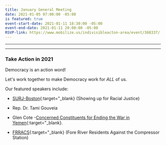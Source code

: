 ```yaml
---
title: January General Meeting
date: 2021-01-05 07:00:00 -05:00
is featured: true
event-start-date: 2021-01-11 18:30:00 -05:00
event-end-date: 2021-01-11 20:00:00 -05:00
RSVP-link: https://www.mobilize.us/indivisibleacton-area/event/368337/
---
```


---

<p id="demo">
</p>

<script>
// Set the date we're counting down to
var countDownDate = new Date("Jan 20 2021 00:00");

// Update the count down every 1 second
var x = setInterval(function() {

// Get today's date
var now = new Date();

// Find the distance between now and the count down date
var t = countDownDate - now;

// Time calculations for days
var days = Math.floor(t / (1000 * 60 * 60 * 24));
var hours = Math.floor((t%(1000 * 60 * 60 * 24))/(1000 * 60 * 60));
var minutes = Math.floor((t % (1000 * 60 * 60)) / (1000 * 60));
var seconds = Math.floor((t % (1000 * 60)) / 1000);

// Output the result in an element with id="demo"
var test1 = document.getElementById("demo");
test1.style.font = "italic bold 30px arial,serif";
test1.innerHTML = days + "d " + hours + "h " + minutes + "m " + seconds + "s left until Inauguration Day!";

// If the count down is over, write some text
if (t < 0) {
clearInterval(x);
document.getElementById("demo").innerHTML = "Inauguration Day!!!";
}
},500);
</script>

---

### Take Action in 2021

Democracy is an action word!

Let's work together to make Democracy work for *ALL* of us.

Our featured speakers include:

* [SURJ-Boston](https://www.surjboston.org){:target="_blank} (Showing up for Racial Justice)

* Rep. Dr. Tami Gouveia

* Glen Cote -[Concerned Constituents for Ending the War in Yemen](https://www.facebook.com/groups/concernedconstituentsdistrict3){:target="_blank}.

* [FRRACS](https://www.nocompressor.com/home){:target="_blank}  (Fore River Residents Against the Compressor Station)